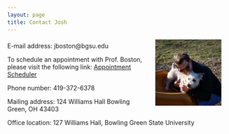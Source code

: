 ```yaml
---
layout: page
title: Contact Josh
---
```


<p><img align="right" style="padding: 0 15px; width: 30%; height: 30%" src="/img/dog.jpg" alt="Josh with his dog, Lucie"></p>
<p style="margin-top: 20px;"> </p>
<p>E-mail address: jboston@bgsu.edu</p>

<p>To schedule an appointment with Prof. Boston, please visit the following link: <a href="https://calendly.com/jboston_bgsu/meet-with-prof-boston" target="_blank">Appointment Scheduler</a> </p>

<p>Phone number: 419-372-6378</p>

<p>Mailing address: 
124 Williams Hall
Bowling Green, OH 43403</p>


<p>Office location: 
127 Williams Hall, Bowling Green State University</p>
